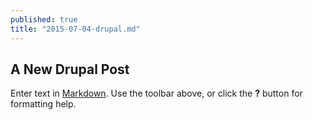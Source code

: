 ```yaml
---
published: true
title: "2015-07-04-drupal.md"
---
```


## A New Drupal Post

Enter text in [Markdown](http://daringfireball.net/projects/markdown/). Use the toolbar above, or click the **?** button for formatting help.
